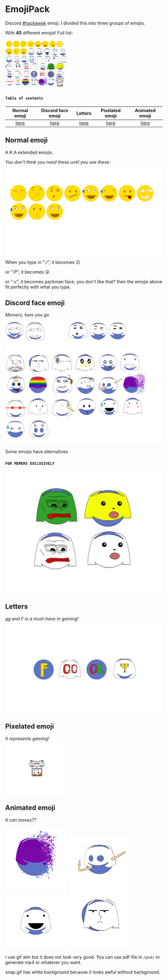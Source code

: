 # EmojiPack
Discord [#hackweek](https://blog.discordapp.com/discord-community-hack-week-build-and-create-alongside-us-6b2a7b7bba33) emoji. I divided this into three groups of emojis. 

With **45** different emojis! Full list: 

<img src="emojiPack.png" alt="fulllist" width="200"/>

#### ```Table of contents``` 

| Normal emoji     | Discord face emoji   | Letters   | Pixelated emoji | Animated emoji  |
| :-------------: |:-------------:| :-----:|:------:|:----:|
| [here](#Normal-emoji)    | [here](#Discord-face-emoji) | [here](#Letters)| [here](#Pixelated-emoji) | [here](#Animated-emoji) |

## Normal emoji

A.K.A extended emojis.

_You don't think you need these until you see these:_

<img src="group/Extrase.png" alt="group/Extrase" width="500"/>

When you type in ":/", it becomes :confused: 

or ":P", it becomes :stuck_out_tongue: 

or ":v", it becomes packman face; you don't like that? then the emojis above fit perfectly with what you type.

## Discord face emoji

_Memers, here you go_

![DiscordEmoji](group/DiscordEmoji.png)

Some emojis have alternatives 

#### ```FOR MEMERS EXCLUSIVELY```

<img src="group/Memers.png" alt="memers" width="500"/>

## Letters 

_gg and F is a must-have in gaming!_

<img src="group/letters.png" alt="letters" width="500"/>

## Pixelated emoji

_It represents gaming!_

<img src="group/pizelate.png" alt="pizelate" width="200"/>

## Animated emoji

_It can moves??_

<p float="left">
<img src="animation/snap.gif" alt="snap" width="200"/>
<img src="animation/dab.gif" alt="dab" width="200"/>
<img src="animation/sweat.gif" alt="sweat" width="200"/>
<img src="animation/yep.gif" alt="yep" width="200"/>
</p>

I use gif atm but it does not look very good. You can use pdf file in ```/psd/``` to generate mp4 or whatever you want.

snap.gif has white background because it looks awful without background.
